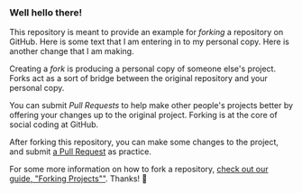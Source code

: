 ### Well hello there!

This repository is meant to provide an example for *forking* a repository on GitHub.
Here is some text that I am entering in to my personal copy.
Here is another change that I am making. 

Creating a *fork* is producing a personal copy of someone else's project. Forks act as a sort of bridge between the original repository and your personal copy. 

You can submit *Pull Requests* to help make other people's projects better by offering your changes up to the original project. Forking is at the core of social coding at GitHub.

After forking this repository, you can make some changes to the project, and submit [a Pull Request](https://github.com/octocat/Spoon-Knife/pulls) as practice.

For some more information on how to fork a repository, [check out our guide, "Forking Projects""](http://guides.github.com/overviews/forking/). Thanks! :sparkling_heart:
